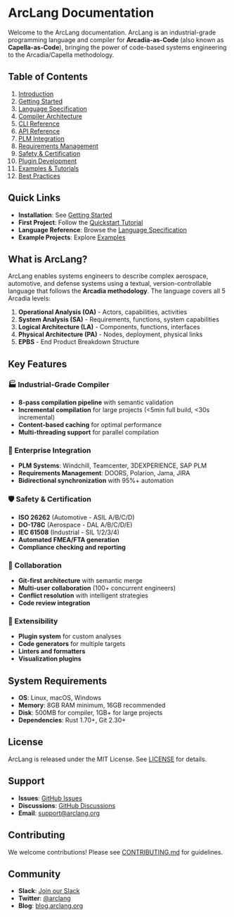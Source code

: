 # ArcLang Documentation

Welcome to the ArcLang documentation. ArcLang is an industrial-grade programming language and compiler for **Arcadia-as-Code** (also known as **Capella-as-Code**), bringing the power of code-based systems engineering to the Arcadia/Capella methodology.

## Table of Contents

1. [Introduction](INTRODUCTION.md)
2. [Getting Started](getting_started.md)
3. [Language Specification](language_spec.md)
4. [Compiler Architecture](COMPILER_ARCHITECTURE.md)
5. [CLI Reference](CLI_REFERENCE.md)
6. [API Reference](api_reference.md)
7. [PLM Integration](PLM_INTEGRATION.md)
8. [Requirements Management](REQUEREMENTS_MANAGEMENT.md)
9. [Safety & Certification](SAFETY_CERTIFICATION.md)
10. [Plugin Development](PLUGIN_DEVELOPMENT.md)
11. [Examples & Tutorials](TUTORIALS.md)
12. [Best Practices](BEST_PRACTICES.md)

## Quick Links

- **Installation**: See [Getting Started](getting_started.md#installation)
- **First Project**: Follow the [Quickstart Tutorial](getting_started.md#quickstart)
- **Language Reference**: Browse the [Language Specification](language_spec.md)
- **Example Projects**: Explore [Examples](examples.md)

## What is ArcLang?

ArcLang enables systems engineers to describe complex aerospace, automotive, and defense systems using a textual, version-controllable language that follows the **Arcadia methodology**. The language covers all 5 Arcadia levels:

1. **Operational Analysis (OA)** - Actors, capabilities, activities
2. **System Analysis (SA)** - Requirements, functions, system capabilities
3. **Logical Architecture (LA)** - Components, functions, interfaces
4. **Physical Architecture (PA)** - Nodes, deployment, physical links
5. **EPBS** - End Product Breakdown Structure

## Key Features

### 🏭 Industrial-Grade Compiler
- **8-pass compilation pipeline** with semantic validation
- **Incremental compilation** for large projects (<5min full build, <30s incremental)
- **Content-based caching** for optimal performance
- **Multi-threading support** for parallel compilation

### 🔗 Enterprise Integration
- **PLM Systems**: Windchill, Teamcenter, 3DEXPERIENCE, SAP PLM
- **Requirements Management**: DOORS, Polarion, Jama, JIRA
- **Bidirectional synchronization** with 95%+ automation

### 🛡️ Safety & Certification
- **ISO 26262** (Automotive - ASIL A/B/C/D)
- **DO-178C** (Aerospace - DAL A/B/C/D/E)
- **IEC 61508** (Industrial - SIL 1/2/3/4)
- **Automated FMEA/FTA generation**
- **Compliance checking and reporting**

### 🤝 Collaboration
- **Git-first architecture** with semantic merge
- **Multi-user collaboration** (100+ concurrent engineers)
- **Conflict resolution** with intelligent strategies
- **Code review integration**

### 🔌 Extensibility
- **Plugin system** for custom analyses
- **Code generators** for multiple targets
- **Linters and formatters**
- **Visualization plugins**

## System Requirements

- **OS**: Linux, macOS, Windows
- **Memory**: 8GB RAM minimum, 16GB recommended
- **Disk**: 500MB for compiler, 1GB+ for large projects
- **Dependencies**: Rust 1.70+, Git 2.30+

## License

ArcLang is released under the MIT License. See [LICENSE](../LICENSE) for details.

## Support

- **Issues**: [GitHub Issues](https://github.com/arclang/arclang/issues)
- **Discussions**: [GitHub Discussions](https://github.com/arclang/arclang/discussions)
- **Email**: support@arclang.org

## Contributing

We welcome contributions! Please see [CONTRIBUTING.md](../CONTRIBUTING.md) for guidelines.

## Community

- **Slack**: [Join our Slack](https://arclang.slack.com)
- **Twitter**: [@arclang](https://twitter.com/arclang)
- **Blog**: [blog.arclang.org](https://blog.arclang.org)
